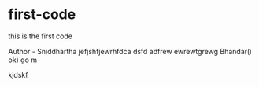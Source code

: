 # first-code

this is the first code

Author - Sniddhartha jefjshfjewrhfdca dsfd adfrew ewrewtgrewg Bhandar(i ok)
 go m

kjdskf 